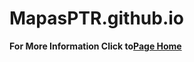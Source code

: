 # MapasPTR.github.io

<b>For More Information Click to<a href="https://grupoacon.github.io/MapasPTR.github.io/Lotes/src/index.html">Page Home</a></b>

